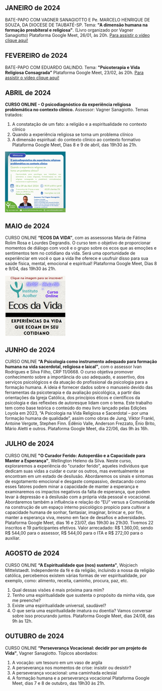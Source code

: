 ## JANEIRO de 2024

BATE-PAPO COM VAGNER SANAGIOTTO E Pe. MARCELO HENRIQUE DE SOUZA, DA DIOCESE DE TAUBATÉ-SP. 
Tema: **"A dimensão humana na formação presbiteral e religiosa"**. (Livro organizado por Vagner Sanagiotto)
Plataforma Google Meet, 26/01, às 20h. 
[Para assistir o vídeo clique aqui!](https://youtu.be/vI5o5Iwb2sw)

## FEVEREIRO de 2024

BATE-PAPO COM EDUARDO GALINDO. 
Tema: **"Psicoterapia e Vida Religiosa Consagrada”**
Plataforma Google Meet, 23/02, às 20h. 
[Para assistir o vídeo clique aqui!](https://youtu.be/wf9C55-whPs)

## ABRIL de 2024

**CURSO ONLINE - O psicodiagnóstico da experiência religiosa problemática no contexto clínico.**
Assessor: Vagner Sanagiotto.
Temas tratados:
1. A constatação de um fato: a religião e a espiritualidade no contexto clínico
2. Quando a experiência religiosa se torna um problema clínico
3. A dimensão espiritual: do contexto clínico ao contexto formativo
Plataforma Google Meet, Dias 8 e 9 de abril, das 19h30 às 21h.

![](/img/atv-2024-04-08.png)

## MAIO de 2024

CURSO ONLINE **“ECOS DA VIDA”**, com as assessoras Maria de Fátima Rolim Rosa e Lourdes Degrandis. 
O curso tem o objetivo de proporcionar momentos de diálogo com você e o grupo sobre os ecos que as emoções e sentimentos tem no cotidiano da vida. 
Será uma oportunidade de experiênciar em você o que a vida lhe oferece e usufruir disso para sua saúde física, mental, emocional e espiritual!
Plataforma Google Meet, Dias 8 e 9/04, das 19h30 às 21h.

![](/img/atv-2024-05-08.png)

## JUNHO de 2024

CURSO ONLINE **“A Psicologia como instrumento adequado para formação humana na vida sacerdotal, religiosa e laical”**, com o assessor Ivan Rodrigues e Silva Filho, CRP 11/0668.
O curso objetiva promover conhecimento sobre a importância do uso adequado, e assertivo, dos serviços psicológicos e da atuação do profissional da psicologia para a formação humana. A ideia é fornecer dados sobre o manuseio devido das ferramentas da psicoterapia e da avaliação psicológica, a partir das orientações da Igreja Católica, dos princípios éticos e científicos da psicologia e das reflexões de autoresque lidam com o tema. Este trabalho tem como base teórica o conteúdo do meu livro lançado pelas Edições Loyola em 2023, “A Psicologia na Vida Religiosa e Sacerdotal – por uma formação humana de qualidade”, assim como obras de Jung, Viktor Frankl, Antoine Vergote, Stephen Finn. Edênio Valle, Anderson Frezzato, Ênio Brito, Mário Aletti e outros.
Plataforma Google Meet, dia 22/06, das 9h às 16h. 

## JULHO de 2024

CURSO ONLINE **"O Curador Ferido: Autoperdão e a Capacidade para Manter a Esperança"**, Wellington Heleno da Silva. 
Neste curso, exploraremos a experiência do "curador ferido", aqueles indivíduos que dedicam suas vidas a cuidar e curar os outros, mas eventualmente se encontram em um estado de desilusão. Abordaremos os sinais e sintomas de esgotamento emocional e desgaste compassivo, destacando como esses fatores podem minar a capacidade de manter a esperança e examinaremos os impactos negativos da falta de esperança, que podem levar à depressão e à desilusão com a própria vida pessoal e vocacional. Abordaremos também a influência e relação do “EU” versus a Comunidade na construção de um espaço interno psicológico propício para cultivar a capacidade humana de sonhar, fantasiar, imaginar, brincar e, por fim, manter a esperança viva, mesmo em face de desafios e adversidades.
Plataforma Google Meet, dias 16 e 23/07, das 19h30 às 21h30. 
Tivemos 22 inscritos e 19 participantes efetivos. Valor arrecadado: R$ 1.360,00, sendo R$ 544,00 para o assessor, R$ 544,00 para o ITA e R$ 272,00 para o auxiliar.

## AGOSTO de 2024

CURSO ONLINE **“A Espiritualidade que (nos) sustenta”**, Wojciech Mittelstaedt. 
Independente da fé e da religião, incluindo a nossa da religião católica, percebemos existem várias formas de ver espiritualidade, por exemplo, como: alimento, receita, caminho, procura, paz, etc. 
1.	Qual dessas visões é mais próxima para mim? 
2.	Tenho uma espiritualidade que sustenta o propósito da minha vida, que me preenche? 
3.	Existe uma espiritualidade universal, saudável?
4.	O que seria uma espiritualidade imatura ou doentia? 
Vamos conversar sobre isso procurando juntos.
Plataforma Google Meet, dias 24/08, das 9h às 12h. 

## OUTUBRO de 2024

CURSO ONLINE **“Perseverança Vocacional: decidir por um projeto de Vida”**, Vagner Sanagiotto.
Tópicos abordados: 
1. A vocação: um tesouro em um vaso de argila
2. A perseverança nos momentos de crise: insistir ou desistir?
3. A perseverança vocacional: uma caminhada eclesial
4. A formação humana e a perseverança vocacional
Plataforma Google Meet, dias 7 e 8 de outubro, das 19h30 às 21h. 









